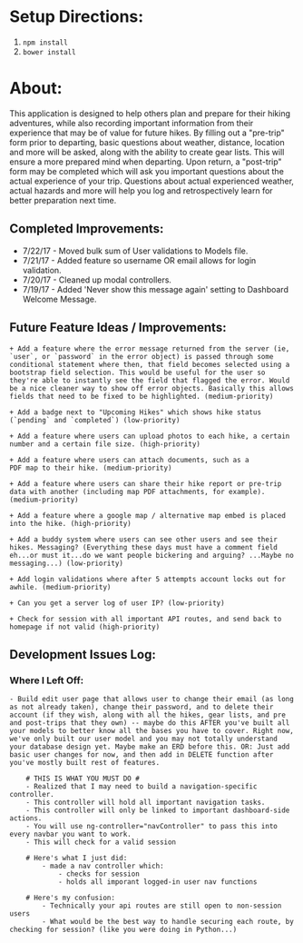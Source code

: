 # Setup Directions:
1. `npm install`
2. `bower install`


# About:

This application is designed to help others plan and prepare for their hiking adventures, while also recording important information from their experience that may be of value for future hikes. By filling out a "pre-trip" form prior to departing, basic questions about weather, distance, location and more will be asked, along with the ability
to create gear lists. This will ensure a more prepared mind when departing. Upon return, a "post-trip" form may be completed which will ask you important questions about the actual experience of your trip. Questions about actual experienced weather, actual hazards and more will help you log and retrospectively learn for better preparation next time.

## Completed Improvements:
+ 7/22/17 - Moved bulk sum of User validations to Models file.
+ 7/21/17 - Added feature so username OR email allows for login validation.
+ 7/20/17 - Cleaned up modal controllers.
+ 7/19/17 - Added 'Never show this message again' setting to Dashboard Welcome Message.

## Future Feature Ideas / Improvements:

	+ Add a feature where the error message returned from the server (ie, `user`, or `password` in the error object) is passed through some conditional statement where then, that field becomes selected using a bootstrap field selection. This would be useful for the user so they're able to instantly see the field that flagged the error. Would be a nice cleaner way to show off error objects. Basically this allows fields that need to be fixed to be highlighted. (medium-priority)

	+ Add a badge next to "Upcoming Hikes" which shows hike status (`pending` and `completed`) (low-priority)

	+ Add a feature where users can upload photos to each hike, a certain number and a certain file size. (high-priority)

	+ Add a feature where users can attach documents, such as a
	PDF map to their hike. (medium-priority)

	+ Add a feature where users can share their hike report or pre-trip data with another (including map PDF attachments, for example). (medium-priority)

	+ Add a feature where a google map / alternative map embed is placed
	into the hike. (high-priority)

	+ Add a buddy system where users can see other users and see their hikes. Messaging? (Everything these days must have a comment field eh...or must it...do we want people bickering and arguing? ...Maybe no messaging...) (low-priority)

	+ Add login validations where after 5 attempts account locks out for awhile. (medium-priority)

	+ Can you get a server log of user IP? (low-priority)

	+ Check for session with all important API routes, and send back to homepage if not valid (high-priority)



## Development Issues Log:


### Where I Left Off:

	- Build edit user page that allows user to change their email (as long as not already taken), change their password, and to delete their account (if they wish, along with all the hikes, gear lists, and pre and post-trips that they own) -- maybe do this AFTER you've built all your models to better know all the bases you have to cover. Right now, we've only built our user model and you may not totally understand your database design yet. Maybe make an ERD before this. OR: Just add basic user changes for now, and then add in DELETE function after you've mostly built rest of features.

		# THIS IS WHAT YOU MUST DO #
		- Realized that I may need to build a navigation-specific controller.
		- This controller will hold all important navigation tasks.
		- This controller will only be linked to important dashboard-side actions.
		- You will use ng-controller="navController" to pass this into every navbar you want to work.
		- This will check for a valid session

		# Here's what I just did:
			- made a nav controller which:
				- checks for session
				- holds all imporant logged-in user nav functions

		# Here's my confusion:
			- Technically your api routes are still open to non-session users
			- What would be the best way to handle securing each route, by checking for session? (like you were doing in Python...)
